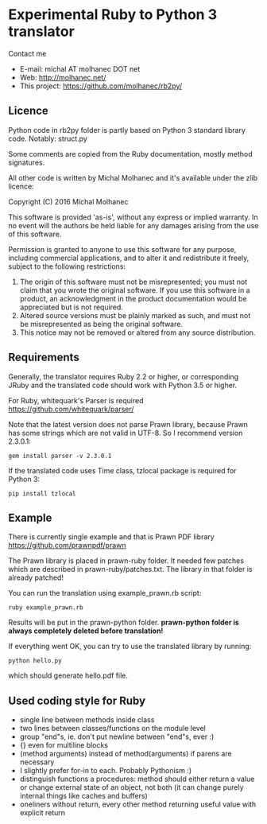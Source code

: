 
# Experimental Ruby to Python 3 translator

Contact me

* E-mail: michal AT molhanec DOT net
* Web: http://molhanec.net/
* This project: https://github.com/molhanec/rb2py/

## Licence

Python code in rb2py folder is partly based on Python 3 standard library code.
Notably:
  struct.py

Some comments are copied from the Ruby documentation, mostly method signatures.

All other code is written by Michal Molhanec and it's available under the zlib licence:

  Copyright (C) 2016 Michal Molhanec

  This software is provided 'as-is', without any express or implied
  warranty.  In no event will the authors be held liable for any damages
  arising from the use of this software.

  Permission is granted to anyone to use this software for any purpose,
  including commercial applications, and to alter it and redistribute it
  freely, subject to the following restrictions:

  1. The origin of this software must not be misrepresented; you must not
     claim that you wrote the original software. If you use this software
     in a product, an acknowledgment in the product documentation would be
     appreciated but is not required.
  2. Altered source versions must be plainly marked as such, and must not be
     misrepresented as being the original software.
  3. This notice may not be removed or altered from any source distribution.

## Requirements

Generally, the translator requires Ruby 2.2 or higher, or corresponding JRuby
and the translated code should work with Python 3.5 or higher.

For Ruby, whitequark's Parser is required https://github.com/whitequark/parser/ 

Note that the latest version does not parse Prawn library, because Prawn has some 
strings which are not valid in UTF-8. So I recommend version 2.3.0.1:

    gem install parser -v 2.3.0.1

If the translated code uses Time class, tzlocal package is required for Python 3:
    
    pip install tzlocal

## Example 

There is currently single example and that is Prawn PDF library https://github.com/prawnpdf/prawn

The Prawn library is placed in prawn-ruby folder.
It needed few patches which are described in prawn-ruby/patches.txt.
The library in that folder is already patched!

You can run the translation using example_prawn.rb script:

    ruby example_prawn.rb

Results will be put in the prawn-python folder.
**prawn-python folder is always completely deleted before translation!**

If everything went OK, you can try to use the translated library
by running:

    python hello.py
    
which should generate hello.pdf file. 

## Used coding style for Ruby
* single line between methods inside class
* two lines between classes/functions on the module level
* group "end"s, ie. don't put newline between "end"s, ever :)
* {} even for multiline blocks
* (method arguments) instead of method(arguments) if parens are necessary
* I slightly prefer for-in to each. Probably Pythonism :)
* distinguish functions a procedures: method should either return a value or change external state of an object, not both (it can change purely internal things like caches and buffers) 
* oneliners without return, every other method returning useful value with explicit return
 